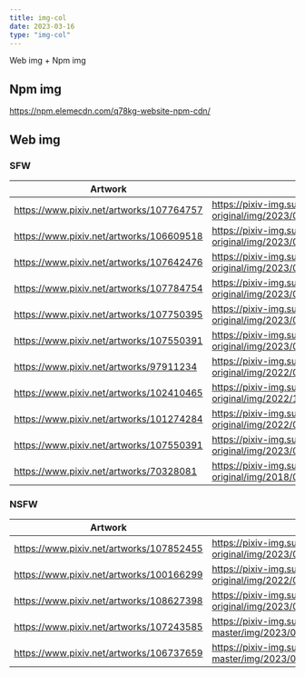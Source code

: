 ```yaml
---
title: img-col
date: 2023-03-16
type: "img-col"
---
```


Web img + Npm img

## Npm img

https://npm.elemecdn.com/q78kg-website-npm-cdn/

## Web img

### SFW

| Artwork | Proxy Url |
| --- | --- |
| https://www.pixiv.net/artworks/107764757 | https://pixiv-img.suswhw.top/img-original/img/2023/05/03/12/54/46/107764757_p0.png |
| https://www.pixiv.net/artworks/106609518 | https://pixiv-img.suswhw.top/img-original/img/2023/03/27/15/55/22/106609518_p0.jpg |
| https://www.pixiv.net/artworks/107642476 | https://pixiv-img.suswhw.top/img-original/img/2023/04/29/23/01/51/107642476_p0.jpg |
| https://www.pixiv.net/artworks/107784754 | https://pixiv-img.suswhw.top/img-original/img/2023/05/04/00/18/34/107784754_p0.png |
| https://www.pixiv.net/artworks/107750395 | https://pixiv-img.suswhw.top/img-original/img/2023/05/03/00/01/03/107750395_p0.jpg |
| https://www.pixiv.net/artworks/107550391 | https://pixiv-img.suswhw.top/img-original/img/2023/04/26/22/44/09/107550391_p0.jpg |
| https://www.pixiv.net/artworks/97911234 | https://pixiv-img.suswhw.top/img-original/img/2022/04/27/09/50/10/97911234_p0.jpg |
| https://www.pixiv.net/artworks/102410465 | https://pixiv-img.suswhw.top/img-original/img/2022/11/01/01/20/25/102410465_p0.jpg |
| https://www.pixiv.net/artworks/101274284 | https://pixiv-img.suswhw.top/img-original/img/2022/09/17/01/17/39/101274284_p0.jpg |
| https://www.pixiv.net/artworks/107550391 | https://pixiv-img.suswhw.top/img-original/img/2023/04/26/22/44/09/107550391_p0.jpg |
| https://www.pixiv.net/artworks/70328081 | https://pixiv-img.suswhw.top/img-original/img/2018/08/22/13/30/00/70328081_p0.jpg |
### NSFW

| Artwork | Proxy Url |
| --- | --- |
| https://www.pixiv.net/artworks/107852455 | https://pixiv-img.suswhw.top/img-original/img/2023/05/06/00/03/21/107852455_p0.jpg |
| https://www.pixiv.net/artworks/100166299 | https://pixiv-img.suswhw.top/img-original/img/2022/08/02/00/00/22/100166299_p0.png |
| https://www.pixiv.net/artworks/108627398 | https://pixiv-img.suswhw.top/img-original/img/2023/06/01/15/38/04/108627398_p1.jpg
| https://www.pixiv.net/artworks/107243585 | https://pixiv-img.suswhw.top/img-master/img/2023/04/16/23/01/48/107243585_p0_master1200.jpg |
| https://www.pixiv.net/artworks/106737659 | https://pixiv-img.suswhw.top/img-master/img/2023/03/31/23/01/37/106737659_p0_master1200.jpg |